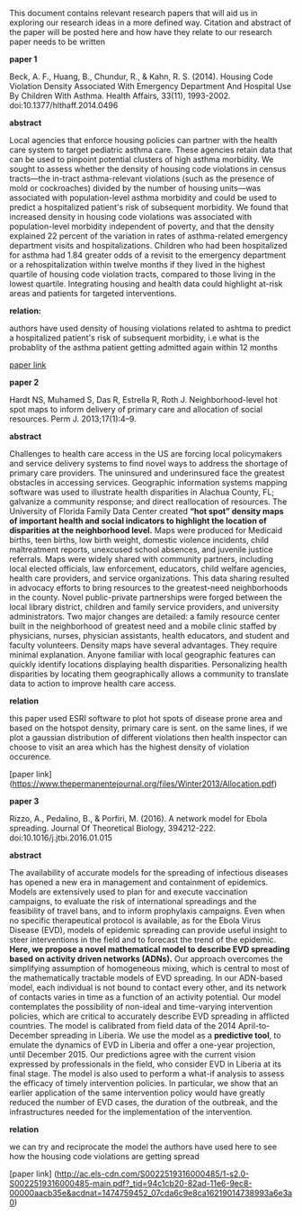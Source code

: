 This document contains relevant research papers that will aid us in exploring our research ideas in a more defined way.
Citation and abstract of the paper will be posted here and how have they relate to our research paper needs to be written

**paper 1**

Beck, A. F., Huang, B., Chundur, R., & Kahn, R. S. (2014). Housing Code Violation Density Associated With Emergency Department And Hospital Use By Children With Asthma. Health Affairs, 33(11), 1993-2002. doi:10.1377/hlthaff.2014.0496

**abstract**

Local agencies that enforce housing policies can partner with the health care system to target pediatric asthma care. These agencies retain data that can be used to pinpoint potential clusters of high asthma morbidity. We sought to assess whether the density of housing code violations in census tracts—the in-tract asthma-relevant violations (such as the presence of mold or cockroaches) divided by the number of housing units—was associated with population-level asthma morbidity and could be used to predict a hospitalized patient's risk of subsequent morbidity. 
  We found that increased density in housing code violations was associated with population-level morbidity independent of poverty, and that the density explained 22 percent of the variation in rates of asthma-related emergency department visits and hospitalizations. Children who had been hospitalized for asthma had 1.84 greater odds of a revisit to the emergency department or a rehospitalization within twelve months if they lived in the highest quartile of housing code violation tracts, compared to those living in the lowest quartile. Integrating housing and health data could highlight at-risk areas and patients for targeted interventions.

**relation:**

authors have used density of housing violations related to ashtma to predict a hospitalized patient's risk of subsequent morbidity, i.e what is the probablity of the asthma patient getting admitted again within 12 months

[paper link](http://web.b.ebscohost.com.proxy-um.researchport.umd.edu/ehost/detail/detail?sid=2d316e0f-b4c5-4949-a59e-1976ffc29c9b%40sessionmgr103&vid=0&hid=115&bdata=JnNpdGU9ZWhvc3QtbGl2ZQ%3d%3d#AN=103853646&db=cin20)


**paper 2**

Hardt NS, Muhamed S, Das R, Estrella R, Roth J. Neighborhood-level hot spot maps to inform delivery of primary care and allocation of social resources. Perm J. 2013;17(1):4–9.

**abstract**

Challenges to health care access in the US are forcing local policymakers and service delivery systems to find novel ways
to address the shortage of primary care providers. The uninsured and underinsured face the greatest obstacles in accessing services.
Geographic information systems mapping software was used to illustrate health disparities in Alachua County, FL; galvanize
a community response; and direct reallocation of resources. The University of Florida Family Data Center created **“hot
spot” density maps of important health and social indicators to highlight the location of disparities at the neighborhood level.**
Maps were produced for Medicaid births, teen births, low birth weight, domestic violence incidents, child maltreatment reports,
unexcused school absences, and juvenile justice referrals. Maps were widely shared with community partners, including local
elected officials, law enforcement, educators, child welfare agencies, health care providers, and service organizations. This
data sharing resulted in advocacy efforts to bring resources to the greatest-need neighborhoods in the county. Novel public-private
partnerships were forged between the local library district, children and family service providers, and university administrators.
Two major changes are detailed: a family resource center built in the neighborhood of greatest need and a mobile clinic staffed
by physicians, nurses, physician assistants, health educators, and student and faculty volunteers. Density maps have several advantages. They require minimal explanation. Anyone familiar with local geographic features can quickly identify locations displaying health disparities. Personalizing health disparities by locating them geographically allows a community to translate data to action to improve health care access. 

**relation**

this paper used ESRI software to plot hot spots of disease prone area and based on the hotspot density, primary care is sent. on the same lines, if we plot a gaussian distribution of different violations then health inspector can choose to visit an area which has the highest density of violation occurence.

[paper link] (https://www.thepermanentejournal.org/files/Winter2013/Allocation.pdf)


**paper 3**

Rizzo, A., Pedalino, B., & Porfiri, M. (2016). A network model for Ebola spreading. Journal Of Theoretical Biology, 394212-222. doi:10.1016/j.jtbi.2016.01.015

**abstract**

The availability of accurate models for the spreading of infectious diseases has opened a new era in management and containment of epidemics. Models are extensively used to plan for and execute vaccination campaigns, to evaluate the risk of international spreadings and the feasibility of travel bans, and to inform prophylaxis campaigns. Even when no specific therapeutical protocol is available, as for the Ebola Virus Disease (EVD), models of epidemic spreading can provide useful insight to steer interventions in the field and to forecast the trend of the epidemic. **Here, we propose a novel mathematical model to describe EVD spreading based on activity driven networks (ADNs).** Our approach overcomes the simplifying assumption of homogeneous mixing, which is central to most of the mathematically tractable models of EVD spreading. In our ADN-based model, each individual is not bound to contact every other, and its network of contacts varies in time as a function of an activity potential. Our model contemplates the possibility of non-ideal and time-varying intervention policies, which are critical to accurately describe EVD spreading in afflicted countries. The model is calibrated from field data of the 2014 April-to-December spreading in Liberia. We use the model as a **predictive tool**, to emulate the dynamics of EVD in Liberia and offer a one-year projection, until December 2015. Our predictions agree with the current vision expressed by professionals in the field, who consider EVD in Liberia at its final stage. The model is also used to perform a what-if analysis to assess the efficacy of timely intervention policies. In particular, we show that an earlier application of the same intervention policy would have greatly reduced the number of EVD cases, the duration of the outbreak, and the infrastructures needed for the implementation of the intervention. 

**relation**

we can try and reciprocate the model the authors have used here to see how the housing code violations are getting spread

[paper link] (http://ac.els-cdn.com/S0022519316000485/1-s2.0-S0022519316000485-main.pdf?_tid=94c1cb20-82ad-11e6-9ec8-00000aacb35e&acdnat=1474759452_07cda6c9e8ca16219014738993a6e3a0)

  
